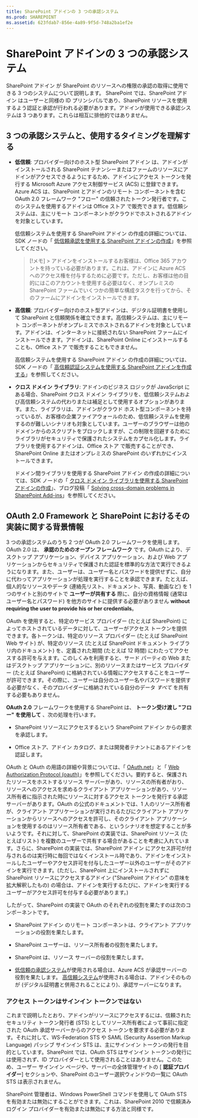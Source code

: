 ```yaml
---
title: SharePoint アドインの 3 つの承認システム
ms.prod: SHAREPOINT
ms.assetid: 623fdab7-856e-4a89-9f5d-748a2ba1ef2e
---
```



# SharePoint アドインの 3 つの承認システム
SharePoint アドイン が SharePoint のリソースへの権限の承認の取得に使用できる 3 つのシステムについて説明します。
SharePoint では、SharePoint アドイン はユーザーと同様の ID プリンシパルであり、SharePoint リソースを使用するよう認証と承認が行われる必要があります。アドインが使用できる承認システムは 3 つあります。これらは相互に排他的ではありません。
  
    
    


## 3 つの承認システムと、使用するタイミングを理解する
<a name="UnderstandThreeSystems"> </a>


  
    
    

- **低信頼**: プロバイダー向けのホスト型 SharePoint アドイン は、アドインがインストールされる SharePoint テナンシーまたはファームのリソースにアドインがアクセスできるようにするため、アドインにアクセス トークンを発行する Microsoft Azure アクセス制御サービス (ACS) に登録できます。Azure ACS は、SharePoint とアドインのリモート コンポーネントを含む OAuth 2.0 フレームワーク "フロー" の信頼されたトークン発行者です。このシステムを使用するアドインは Office ストア で販売できます。低信頼システムは、主にリモート コンポーネントがクラウドでホストされるアドインを対象としています。
    
    低信頼システムを使用する SharePoint アドイン の作成の詳細については、SDK ノードの「 [低信頼承認を使用する SharePoint アドインの作成](creating-sharepoint-add-ins-that-use-low-trust-authorization.md)」を参照してください。
    
    > [!メモ]
      > アドインをインストールするお客様は、Office 365 アカウントを持っている必要があります。これは、アドインに Azure ACS へのアクセス権を付与するために必要です。ただし、お客様は他の目的にはこのアカウントを使用する必要はなく、オンプレミスの SharePoint ファームでいくつかの簡単な構成タスクを行ってから、そのファームにアドインをインストールできます。 
- **高信頼**: プロバイダー向けのホスト型アドインは、デジタル証明書を使用して SharePoint と信頼関係を確立できます。高信頼システムは、主にリモート コンポーネントがオンプレミスでホストされるアドインを対象としています。アドインは、インターネットに接続されない SharePoint ファームにインストールできます。アドインは、SharePoint Online にインストールすることも、Office ストア で販売することもできません。
    
    高信頼システムを使用する SharePoint アドイン の作成の詳細については、SDK ノードの「 [高信頼認証システムを使用する SharePoint アドインを作成する](creating-sharepoint-add-ins-that-use-high-trust-authorization.md)」を参照してください。
    
  
- **クロス ドメイン ライブラリ**: アドインのビジネス ロジックが JavaScript にある場合、SharePoint クロス ドメイン ライブラリを、低信頼システムおよび高信頼システムの代わりまたは補足として使用するオプションがあります。また、ライブラリは、アドインがクラウド ホスト型コンポーネントを持っているが、お客様の企業ファイアウォールのため、低信頼システムを使用するのが難しいシナリオも対象としています。ユーザーのブラウザーは他のドメインからのスクリプトをブロックしますが、この制限を回避するためにライブラリがセキュリティで保護されたシステムをカプセル化します。ライブラリを使用するアドインは、Office ストア で販売することができ、SharePoint Online またはオンプレミスの SharePoint のいずれかにインストールできます。
    
    ドメイン間ライブラリを使用する SharePoint アドイン の作成の詳細については、SDK ノードの「 [クロス ドメイン ライブラリを使用する SharePoint アドインの作成](creating-sharepoint-add-ins-that-use-the-cross-domain-library.md)」、ブログ投稿「 [Solving cross-domain problems in SharePoint Add-ins](http://blogs.msdn.com/b/officeapps/archive/2012/11/29/solving-cross-domain-problems-in-apps-for-sharepoint.aspx)」を参照してください。
    
  

## OAuth 2.0 Framework と SharePoint におけるその実装に関する背景情報
<a name="UnderstandThreeSystems"> </a>

3 つの承認システムのうち 2 つが OAuth 2.0 フレームワークを使用します。OAuth 2.0 は、 **承認のためのオープン フレームワーク** です。OAuth により、デスクトップ アプリケーション、デバイス アプリケーション、および Web アプリケーションからセキュリティで保護された認証を標準的な方法で実行できるようになります。また、ユーザーは、ユーザー名とパスワードを提供せずに、自分に代わってアプリケーションが処理を実行することを承認できます。たとえば、個人的なリソースやデータ (連絡先リスト、ドキュメント、写真、動画など) を 1 つのサイトと別のサイトで **ユーザーが共有する** 際に、自分の資格情報 (通常はユーザー名とパスワード) を他方のサイトに提供する必要がありません **without requiring the user to provide his or her credentials**。
  
    
    
OAuth を使用すると、特定のサービス プロバイダー (たとえば SharePoint) によってホストされているデータに対して、ユーザーがアクセス トークンを提供できます。各トークンは、特定のリソース プロバイダー (たとえば SharePoint Web サイト) が、特定のリソース (たとえば SharePoint ドキュメント ライブラリ内のドキュメント) を、定義された期間 (たとえば 12 時間) にわたってアクセスする許可を与えます。このしくみを利用すると、サード パーティの Web またはデスクトップ アプリケーションに、別のリソースまたはサービス プロバイダー (たとえば SharePoint) に格納されている情報にアクセスすることをユーザーが許可できます。その際に、ユーザーは自分のユーザー名やパスワードを提供する必要がなく、そのプロバイダーに格納されている自分のデータ *すべて*  を共有する必要もありません。
  
    
    
 **OAuth 2.0** フレームワークを使用する SharePoint は、 **トークン受け渡し "フロー" を使用して** 、次の処理を行います。
  
    
    

- SharePoint リソースにアクセスするという SharePoint アドイン からの要求を承認します。
    
  
- Office ストア、アドイン カタログ、または開発者テナントにあるアドインを認証します。
    
  
OAuth と OAuth の用語の詳細や背景については、「 [OAuth.net](http://oauth.net/)」と「 [Web Authorization Protocol (oauth)](http://datatracker.ietf.org/doc/active/)」を参照してください。要約すると、保護されたリソースをホストするリソース サーバーがあり、リソースの所有者がおり、リソースへのアクセスを求めるクライアント アプリケーションがあり、リソース所有者に指示された時にリソースに対するアクセス トークンを発行する承認サーバーがあります。OAuth の公式のドキュメントでは、1 人のリソース所有者が、クライアント アプリケーションが実行されるたびにクライアント アプリケーションからリソースへのアクセスを許可し、そのクライアント アプリケーションを使用するのはリソース所有者である、というシナリオを想定することが多いようです。それに対して、SharePoint の実装では、SharePoint リソース (たとえばリスト) を複数のユーザーで共有する場合があることを考慮に入れています。さらに、SharePoint の実装では、SharePoint アドイン にアクセス許可が付与されるのは実行時に毎回ではなくインストール時であり、アドインをインストールしたユーザーやアクセス許可を付与したユーザー以外のユーザーがそのアドインを実行できます。(ただし、SharePoint 上にインストールされずに SharePoint リソースにアクセスするアドイン ("SharePoint アドイン" の意味を拡大解釈したもの) の場合は、アドインを実行するたびに、アドインを実行するユーザーがアクセス許可を付与する必要があります。)
  
    
    
したがって、SharePoint の実装で OAuth のそれぞれの役割を果たすのは次のコンポーネントです。
  
    
    

- SharePoint アドイン のリモート コンポーネントは、クライアント アプリケーションの役割を果たします。
    
  
- SharePoint ユーザーは、リソース所有者の役割を果たします。
    
  
- SharePoint は、リソース サーバーの役割を果たします。
    
  
-  [低信頼の承認システム](creating-sharepoint-add-ins-that-use-low-trust-authorization.md)が使用される場合は、Azure ACS が承認サーバーの役割を果たします。 [高信頼システム](creating-sharepoint-add-ins-that-use-high-trust-authorization.md)が使用される場合は、アドインそのものが (デジタル証明書と併用されることにより)、承認サーバーになります。
    
  

### アクセス トークンはサインイン トークンではない
<a name="FileName_uniquekeyword3"> </a>

これまで説明したとおり、アドインがリソースにアクセスするには、信頼されたセキュリティ トークン発行者 (STS) としてリソース所有者によって事前に指定された OAuth 承認サーバーからのアクセス トークンを要求する必要があります。それに対して、WS-Federation STS や SAML (Security Assertion Markup Language) パッシブ サインイン STS は、主にサインイン トークンの発行を目的としています。SharePoint では、OAuth STS はサインイン トークンの発行には使用されず、ID プロバイダーとして使用されることはありません。このため、ユーザー サインイン ページや、サーバーの全体管理サイトの [ **認証プロバイダー**] セクションや、SharePoint のユーザー選択ウィンドウの一覧に OAuth STS は表示されません。
  
    
    
SharePoint 管理者は、Windows PowerShell コマンドを使用して OAuth STS を有効または無効にすることができます。これは、SharePoint 2010 で信頼済みログイン プロバイダーを有効または無効にする方法と同様です。 
  
    
    

